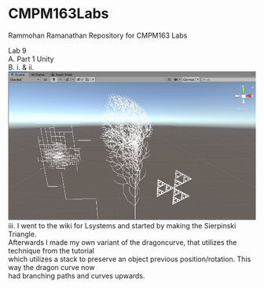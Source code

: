 # CMPM163Labs
Rammohan Ramanathan Repository for CMPM163 Labs


Lab 9  
A. Part 1 Unity  
B. i. & ii.    
![](LSystems.JPG)  
iii. I went to the wiki for Lsystems and started by making the Sierpinski Triangle.  
Afterwards I made my own variant of the dragoncurve, that utilizes the technique from the tutorial  
which utilizes a stack to preserve an object previous position/rotation. This way the dragon curve now  
had branching paths and curves upwards.  
